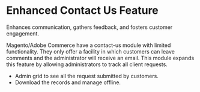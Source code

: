 # Enhanced Contact Us Feature

Enhances communication, gathers feedback, and fosters customer engagement.

Magento/Adobe Commerce have a contact-us module with limited functionality. They only offer a facility in which customers can leave comments and the administrator will receive an email. This module expands this feature by allowing administrators to track all client requests.

- Admin grid to see all the request submitted by customers.
- Download the records and manage offline.
